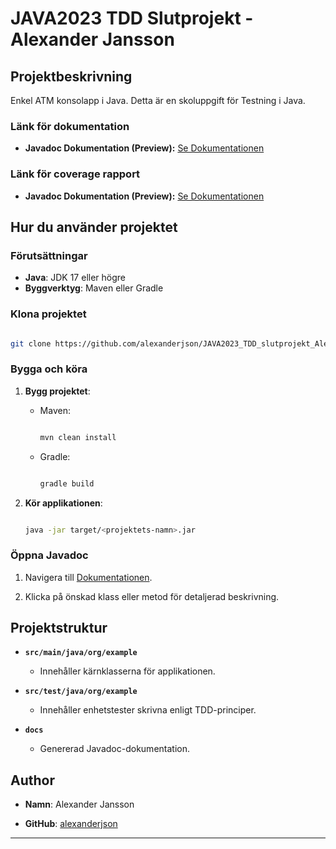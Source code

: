 # JAVA2023 TDD Slutprojekt - Alexander Jansson

## Projektbeskrivning
Enkel ATM konsolapp i Java. Detta är en skoluppgift för Testning i Java. 


### Länk för dokumentation
- **Javadoc Dokumentation (Preview):** [Se Dokumentationen](https://alexanderjson.github.io/JAVA2023_TDD_slutprojekt_Alexander_Jansson/org/example/package-summary.html)

### Länk för coverage rapport
- **Javadoc Dokumentation (Preview):** [Se Dokumentationen](https://alexanderjson.github.io/JAVA2023_TDD_slutprojekt_Alexander_Jansson/org/example/package-summary.html)


## Hur du använder projektet

### Förutsättningar
- **Java**: JDK 17 eller högre
- **Byggverktyg**: Maven eller Gradle

### Klona projektet

```bash

git clone https://github.com/alexanderjson/JAVA2023_TDD_slutprojekt_Alexander_Jansson.git

```

### Bygga och köra

1. **Bygg projektet**:

   - Maven:

     ```bash

     mvn clean install

     ```

   - Gradle:

     ```bash

     gradle build

     ```

2. **Kör applikationen**:

   ```bash

   java -jar target/<projektets-namn>.jar

   ```

### Öppna Javadoc

1. Navigera till [Dokumentationen](https://alexanderjson.github.io/JAVA2023_TDD_slutprojekt_Alexander_Jansson/org/example/package-summary.html).

2. Klicka på önskad klass eller metod för detaljerad beskrivning.

## Projektstruktur

- **`src/main/java/org/example`**

  - Innehåller kärnklasserna för applikationen.

- **`src/test/java/org/example`**

  - Innehåller enhetstester skrivna enligt TDD-principer.

- **`docs`**

  - Genererad Javadoc-dokumentation.
  
## Author

- **Namn**: Alexander Jansson

- **GitHub**: [alexanderjson](https://github.com/alexanderjson)

---


